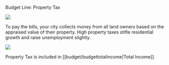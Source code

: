 Budget Line: Property Tax

![](docs/images/property.png)

To pay the bills, your city collects money from all land owners based on the appraised value of their property. High property taxes stifle residential growth and raise unemployment slightly.

![](Chart::StatPropertyTaxStat)

Property Tax is included in [[budget/budgettotalincome|Total Income]].

